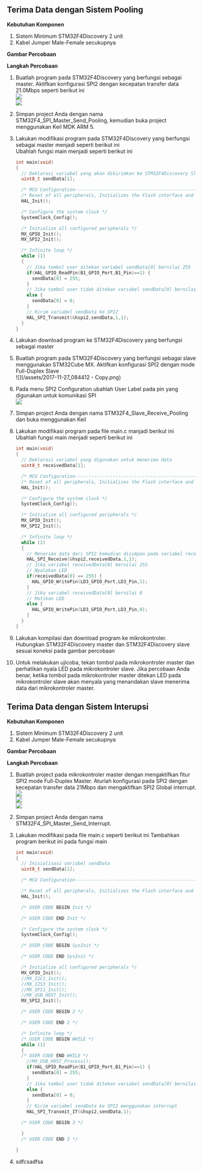 ## Terima Data dengan Sistem Pooling

**Kebutuhan Komponen**

1. Sistem Minimum STM32F4Discovery 2 unit
2. Kabel Jumper Male-Female secukupnya

**Gambar Percobaan**

**Langkah Percobaan**

1. Buatlah program pada STM32F4Discovery yang berfungsi sebagai master. Aktifkan konfigurasi SPI2 dengan kecepatan transfer data 21.0Mbps seperti berikut ini  
   ![](/assets/2017-11-27_093032.png)  
   ![](/assets/2017-11-27_093038.png)

2. Simpan project Anda dengan nama STM32F4\_SPI\_Master\_Send\_Pooling, kemudian buka project menggunakan Keil MDK ARM 5.

3. Lakukan modifikasi program pada STM32F4Discovery yang berfungsi sebagai master menjadi seperti berikut ini  
   Ubahlah fungsi main menjadi seperti berikut ini

   ```c
   int main(void)
   {
     // Deklarasi variabel yang akan dikirimkan ke STM32F4Discovery Slave
     uint8_t sendData[1];

     /* MCU Configuration----------------------------------------------------------*/
     /* Reset of all peripherals, Initializes the Flash interface and the Systick. */
     HAL_Init();

     /* Configure the system clock */
     SystemClock_Config();

     /* Initialize all configured peripherals */
     MX_GPIO_Init();
     MX_SPI2_Init();

     /* Infinite loop */
     while (1)
     {
       // Jika tombol user ditekan variabel sendData[0] bernilai 255
       if(HAL_GPIO_ReadPin(B1_GPIO_Port,B1_Pin)==1) {
         sendData[0] = 255;
       }
       // Jika tombol user tidak ditekan variabel sendData[0] bernilai 0
       else {
         sendData[0] = 0;
       }
       // Kirim variabel sendData ke SPI2
       HAL_SPI_Transmit(&hspi2,sendData,1,1);
     }
   }
   ```

4. Lakukan download program ke STM32F4Discovery yang berfungsi sebagai master

5. Buatlah program pada STM32F4Discovery yang berfungsi sebagai slave menggunakan STM32Cube MX. Aktifkan konfigurasi SPI2 dengan mode Full-Duplex Slave  
   ![](/assets/2017-11-27_084412 - Copy.png)

6. Pada menu SPI2 Configuration ubahlah User Label pada pin yang digunakan untuk komunikasi SPI  
   ![](/assets/2017-11-27_084531.png)

7. Simpan project Anda dengan nama STM32F4\_Slave\_Receive\_Pooling dan buka menggunakan Keil

8. Lakukan modifikasi program pada file main.c manjadi berikut ini  
   Ubahlah fungsi main menjadi seperti berikut ini

   ```c
   int main(void)
   {
     // Deklarasi variabel yang digunakan untuk menerima data
     uint8_t receivedData[1];

     /* MCU Configuration----------------------------------------------------------*/
     /* Reset of all peripherals, Initializes the Flash interface and the Systick. */
     HAL_Init();

     /* Configure the system clock */
     SystemClock_Config();

     /* Initialize all configured peripherals */
     MX_GPIO_Init();
     MX_SPI2_Init();

     /* Infinite loop */
     while (1)
     {
       // Menerima data dari SPI2 kemudian disimpan pada variabel receivedData
       HAL_SPI_Receive(&hspi2,receivedData,1,1);
       // Jika variabel receivedData[0] bernilai 255
       // Nyalakan LED
       if(receivedData[0] == 255) {
         HAL_GPIO_WritePin(LD3_GPIO_Port,LD3_Pin,1);
       }
       // Jika variabel receivedData[0] bernilai 0
       // Matikan LED
       else {
         HAL_GPIO_WritePin(LD3_GPIO_Port,LD3_Pin,0);
       }
     }
   }
   ```

9. Lakukan kompilasi dan download program ke mikrokontroler. Hubungkan STM32F4Discovery master dan STM32F4Discovery  slave sesuai koneksi pada gambar percobaan

10. Untuk melakukan ujicoba, tekan tombol pada mikrokontroler master dan perhatikan nyala LED pada mikrokontroler slave. Jika percobaan Anda benar, ketika tombol pada mikrokontroler master ditekan LED pada mikrokontroler slave akan menyala yang menandakan slave menerima data dari mikrokontroler master.

## Terima Data dengan Sistem Interupsi

**Kebutuhan Komponen**

1. Sistem Minimum STM32F4Discovery 2 unit
2. Kabel Jumper Male-Female secukupnya

**Gambar Percobaan**

**Langkah Percobaan**

1. Buatlah project pada mikrokontroler master dengan mengaktifkan fitur SPI2 mode Full-Duplex Master. Aturlah konfigurasi pada SPI2 dengan kecepatan transfer data 21Mbps dan mengaktifkan SPI2 Global interrupt.
   ![](/assets/2017-11-27_103225.png)  
   ![](/assets/2017-11-27_103312.png)  
   ![](/assets/2017-11-27_103303.png)

2. Simpan project Anda dengan nama STM32F4\_SPI\_Master\_Send\_Interrupt.
3. Lakukan modifikasi pada file main.c seperti berikut ini
   Tambahkan program berikut ini pada fungsi main

   ```c
   int main(void)
   {
     // Inisialisasi variabel sendData 
     uint8_t sendData[1];

     /* MCU Configuration----------------------------------------------------------*/

     /* Reset of all peripherals, Initializes the Flash interface and the Systick. */
     HAL_Init();

     /* USER CODE BEGIN Init */

     /* USER CODE END Init */

     /* Configure the system clock */
     SystemClock_Config();

     /* USER CODE BEGIN SysInit */

     /* USER CODE END SysInit */

     /* Initialize all configured peripherals */
     MX_GPIO_Init();
     //MX_I2C1_Init();
     //MX_I2S3_Init();
     //MX_SPI1_Init();
     //MX_USB_HOST_Init();
     MX_SPI2_Init();

     /* USER CODE BEGIN 2 */

     /* USER CODE END 2 */

     /* Infinite loop */
     /* USER CODE BEGIN WHILE */
     while (1)
     {
     /* USER CODE END WHILE */
       //MX_USB_HOST_Process();
       if(HAL_GPIO_ReadPin(B1_GPIO_Port,B1_Pin)==1) {
         sendData[0] = 255;
       }
       // Jika tombol user tidak ditekan variabel sendData[0] bernilai 0
       else {
         sendData[0] = 0;
       }
       // Kirim variabel sendData ke SPI2 menggunakan interrupt
       HAL_SPI_Transmit_IT(&hspi2,sendData,1);

     /* USER CODE BEGIN 3 */

     }
     /* USER CODE END 3 */

   }
   ```

4. sdfcsadfsa



